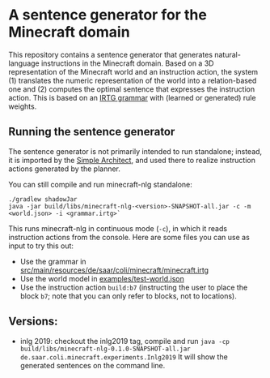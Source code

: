 A sentence generator for the Minecraft domain
========================================

This repository contains a sentence generator that generates natural-language instructions in the Minecraft domain. Based on a 3D representation of the Minecraft world and an instruction action, the system (1) translates the numeric representation of the world into a relation-based one and (2) computes the optimal sentence that expresses the instruction action. This is based on an [IRTG grammar](https://github.com/coli-saar/alto) with (learned or generated) rule weights.

## Running the sentence generator

The sentence generator is not primarily intended to run standalone; instead, it is imported by the [Simple Architect](https://github.com/minecraft-saar/simple-architect), and used there to realize instruction actions generated by the planner.

You can still compile and run minecraft-nlg standalone:

```
./gradlew shadowJar
java -jar build/libs/minecraft-nlg-<version>-SNAPSHOT-all.jar -c -m <world.json> -i <grammar.irtg>`
```

This runs minecraft-nlg in continuous mode (`-c`), in which it reads instruction actions from the console. Here are some files you can use as input to try this out:

 * Use the grammar in [src/main/resources/de/saar/coli/minecraft/minecraft.irtg](https://github.com/minecraft-saar/minecraft-nlg/blob/master/src/main/resources/de/saar/coli/minecraft/minecraft.irtg)
 * Use the world model in [examples/test-world.json](https://github.com/minecraft-saar/minecraft-nlg/blob/master/examples/test-world.json)
 * Use the instruction action `build:b7` (instructing the user to place the block `b7`; note that you can only refer to blocks, not to locations).


## Versions:

 - inlg 2019: checkout the inlg2019 tag, compile and run
   `java -cp build/libs/minecraft-nlg-0.1.0-SNAPSHOT-all.jar de.saar.coli.minecraft.experiments.Inlg2019`
   It will show the generated sentences on the command line.

